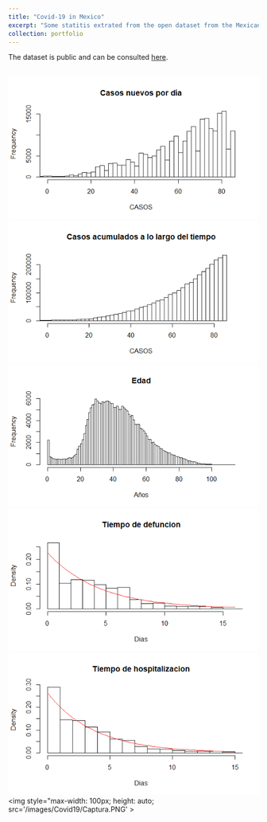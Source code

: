 ```yaml
---
title: "Covid-19 in Mexico"
excerpt: "Some statitis extrated from the open dataset from the Mexican Goverment.    <br/><img src='/images/ages.jpg'>"
collection: portfolio
---
```


The dataset is public and can be consulted [here](https://datos.gob.mx/busca/dataset/informacion-referente-a-casos-covid-19-en-mexico).

<br/><img src='/images/Covid19/nd.png'>
<br/><img src='/images/Covid19/ct.png'>
<br/><img src='/images/Covid19/edad.png'>
<br/><img src='/images/Covid19/TD.png'>
<br/><img src='/images/Covid19/TH.png'>
<br/><img  style="max-width: 100px; height: auto; src='/images/Covid19/Captura.PNG' >

